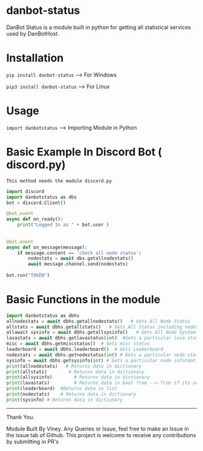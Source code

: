 # danbot-status

DanBot Status is a module built in python for getting all statistical services used by DanBotHost.

# Installation
`pip install danbot-status`  --> For Windows

`pip3 install danbot-status`  -->   For Linux

# Usage 
`import danbotstatus`  --> Importing Module in Python

# Basic Example In Discord Bot ( discord.py)

` This method needs the module discord.py `
```py
import discord
import danbotstatus as dbs
bot = discord.Client()

@bot.event
async def on_ready():
    print("Logged In as " + bot.user )
    
    
@bot.event
async def on_message(message):
    if message.content == 'check all node status':
        nodestats = await dbs.getallnodestats()
        await message.channel.send(nodestats)
        
bot.run("TOKEN")
```
# Basic Functions in the module

```py
import danbotstatus as dbhs
allnodestats = await dbhs.getallnodestats()   # Gets All Node Status
allstats = await dbhs.getallstats()   # Gets All Status including nodestatus and misc
allawait sysinfo = await dbhs.getallsysinfo()   # Gets All Node System Informations
lavastats = await dbhs.getlavastatus(int)  #Gets a particular lava status, Replace int by number. For example: lavastats = dbhs.getlavastatus(1)  gives Lava1 information
misc = await dbhs.getmiscstatus()  # Gets misc status
leaderboard = await dbhs.leaderboard()  # Gets Leaderboard 
nodestats = await dbhs.getnodestatus(int) # Gets a particular node status
sysinfo = await dbhs.getsysinfo(int) # Gets a particular node information, Replace int by node number
print(allnodestats)   # Returns data in dictionary
print(allstats)        # Returns data in dictionary
print(allsysinfo)        # Returns data in dictionary
print(lavastats)         # Returns data in bool from --> True if its online, False if its offline
print(leaderboard)  #Returns data in list
print(nodestats)    # Returns data in dictionary
print(sysinfo) # Returns data in dictionary
```
---

Thank You.

Module Built By Viney. Any Queries or Issue, feel free to make an Issue in the issue tab of Github. This project is welcome to receive any contributions by submitting in  PR's
